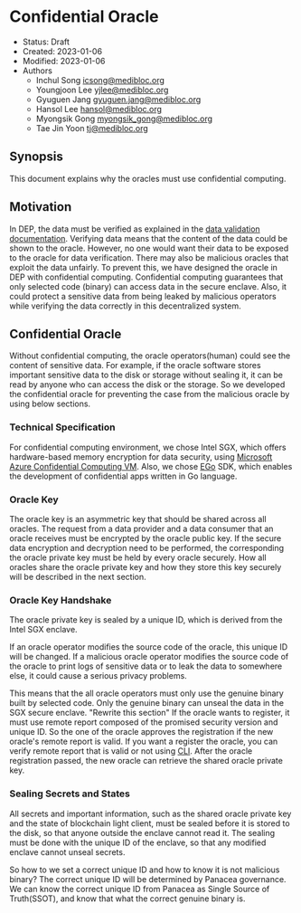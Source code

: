 # Confidential Oracle

- Status: Draft
- Created: 2023-01-06
- Modified: 2023-01-06
- Authors
  - Inchul Song <icsong@medibloc.org>
  - Youngjoon Lee <yjlee@medibloc.org>
  - Gyuguen Jang <gyuguen.jang@medibloc.org>
  - Hansol Lee <hansol@medibloc.org>
  - Myongsik Gong <myongsik_gong@medibloc.org>
  - Tae Jin Yoon <tj@medibloc.org>

## Synopsis

This document explains why the oracles must use confidential computing.

## Motivation

In DEP, the data must be verified as explained in the [data validation documentation](./4-data-validation.md).
Verifying data means that the content of the data could be shown to the oracle. However, no one would want their data to be
exposed to the oracle for data verification. There may also be malicious oracles that exploit the data unfairly. To
prevent this, we have designed the oracle in DEP with confidential computing. Confidential computing guarantees that only
selected code (binary) can access data in the secure enclave. Also, it could protect a sensitive data from being leaked 
by malicious operators while verifying the data correctly in this decentralized system.

## Confidential Oracle

Without confidential computing, the oracle operators(human) could see the content of sensitive data. 
For example, if the oracle software stores important sensitive data to the disk or storage without sealing it, 
it can be read by anyone who can access the disk or the storage. 
So we developed the confidential oracle for preventing the case from the malicious oracle by using below sections.

### Technical Specification

For confidential computing environment, we chose Intel SGX, which offers hardware-based memory
encryption for data security, using [Microsoft Azure Confidential Computing VM](https://learn.microsoft.com/en-us/azure/confidential-computing/overview).
Also, we chose [EGo](https://www.edgeless.systems/products/ego/) SDK, which enables the development of confidential apps
written in Go language.

### Oracle Key

The oracle key is an asymmetric key that should be shared across all oracles. The request from a data provider and a data consumer that
an oracle receives must be encrypted by the oracle public key. If the secure data encryption and decryption need to be
performed, the corresponding the oracle private key must be held by every oracle securely. How all oracles share the oracle
private key and how they store this key securely will be described in the next section.

### Oracle Key Handshake

The oracle private key is sealed by a unique ID, which is derived from the Intel SGX enclave. 

If an oracle operator modifies the source code of the oracle, this unique ID will be changed. 
If a malicious oracle operator modifies the source code of the oracle to print logs of sensitive data or to leak the data to somewhere else, it could cause a serious privacy problems. 

This means that the all oracle operators must only use the genuine binary built by selected code.
Only the genuine binary can unseal the data in the SGX secure enclave.
"Rewrite this section"
If the oracle wants to register, it must use remote report composed of the promised security version and unique ID.
So the one of the oracle approves the registration if the new oracle's remote report is valid.
If you want a register the oracle, you can verify remote report that is valid or not using
[CLI](../../5-oracles/7-verfiy-remote-report.md). After the oracle registration passed, the new oracle can retrieve the shared oracle
private key.

### Sealing Secrets and States

All secrets and important information, such as the shared oracle private key and the state of blockchain light client,
must be sealed before it is stored to the disk, so that anyone outside the enclave cannot read it. The sealing must be
done with the unique ID of the enclave, so that any modified enclave cannot unseal secrets.

So how to we set a correct unique ID and how to know it is not malicious binary? The correct unique ID will be
determined by Panacea governance. We can know the correct unique ID from Panacea as Single Source of Truth(SSOT),
and know that what the correct genuine binary is.
